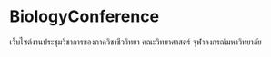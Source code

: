 # BiologyConference
เว็บไซต์งานประชุมวิชาการของภาควิชาชีววิทยา คณะวิทยาศาสตร์ จุฬาลงกรณ์มหาวิทยาลัย
